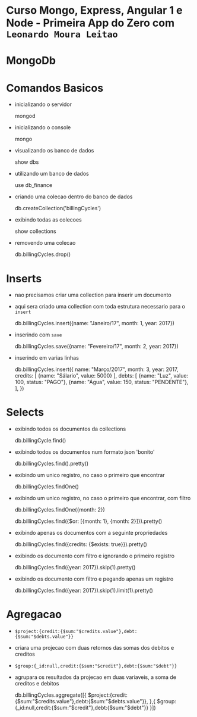 # Curso Mongo, Express, Angular 1 e Node - Primeira App do Zero com `Leonardo Moura Leitao`

# MongoDb

# Comandos Basicos

* inicializando o servidor 

    mongod

* inicializando o console 

    mongo

* visualizando os banco de dados

    show dbs

* utilizando um banco de dados

    use db_finance

* criando uma colecao dentro do banco de dados

    db.createCollection('billingCycles')      

* exibindo todas as colecoes

    show collections

* removendo uma colecao    

    db.billingCycles.drop()

# Inserts

* nao precisamos criar uma collection para inserir um documento
* aqui sera criado uma collection com toda estrutura necessario para o `insert`

    db.billingCycles.insert({name: "Janeiro/17", month: 1, year: 2017})

* inserindo com `save`

    db.billingCycles.save({name: "Fevereiro/17", month: 2, year: 2017})

* inserindo em varias linhas

    db.billingCycles.insert({ 
        name: "Março/2017", month: 3, year: 2017, 
        credits: [ 
            {name: "Sálario", value: 5000} 
        ], 
        debts: [ 
            {name: "Luz", value: 100, status: "PAGO"}, 
            {name: "Água", value: 150, status: "PENDENTE"}, 
        ], 
    })

# Selects

* exibindo todos os documentos da collections

    db.billingCycle.find()

* exibindo todos os documentos num formato json 'bonito'        

    db.billingCycles.find().pretty()

* exibindo um unico registro, no caso o primeiro que encontrar

    db.billingCycles.findOne()    

* exibindo um unico registro, no caso o primeiro que encontrar, com filtro

    db.billingCycles.findOne({month: 2})

    db.billingCycles.find({$or: [{month: 1}, {month: 2}]}).pretty()

* exibindo apenas os documentos com a seguinte propriedades

    db.billingCycles.find({credits: {$exists: true}}).pretty()    

* exibindo os documento com filtro e ignorando o primeiro registro

    db.billingCycles.find({year: 2017}).skip(1).pretty()    

* exibindo os documento com filtro e pegando apenas um registro

    db.billingCycles.find({year: 2017}).skip(1).limit(1).pretty()

# Agregacao

* `$project:{credit:{$sum:"$credits.value"},debt:{$sum:"$debts.value"}}`
* criara uma projecao com duas retornos das somas dos debitos e creditos
* `$group:{_id:null,credit:{$sum:"$credit"},debt:{$sum:"$debt"}}`
* agrupara os resultados da projecao em duas variaveis, a soma de creditos e debitos

    db.billingCycles.aggregate([{ 
	    $project:{credit:{$sum:"$credits.value"},debt:{$sum:"$debts.value"}}, 
	},{ 
	    $group:{_id:null,credit:{$sum:"$credit"},debt:{$sum:"$debt"}} 
	}])